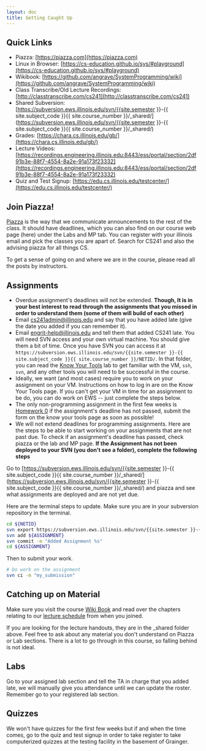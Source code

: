 ```yaml
---
layout: doc
title: Getting Caught Up
---
```


## Quick Links

* Piazza: [https://piazza.com](https://piazza.com)
* Linux in Browser: [https://cs-education.github.io/sys/#playground](https://cs-education.github.io/sys/#playground)
* Wikibook: [https://github.com/angrave/SystemProgramming/wiki](https://github.com/angrave/SystemProgramming/wiki)
* Class Transcribe/Old Lecture Recordings: [http://classtranscribe.com/cs241](http://classtranscribe.com/cs241)
* Shared Subversion: [https://subversion.ews.illinois.edu/svn/{{site.semester }}-{{ site.subject_code }}{{ site.course_number }}/_shared/](https://subversion.ews.illinois.edu/svn/{{site.semester }}-{{ site.subject_code }}{{ site.course_number }}/_shared/)
* Grades: [https://chara.cs.illinois.edu/gb/](https://chara.cs.illinois.edu/gb/)
* Lecture Videos: [https://recordings.engineering.illinois.edu:8443/ess/portal/section/2df91b3e-88f7-4554-8a2e-91a173f23332](https://recordings.engineering.illinois.edu:8443/ess/portal/section/2df91b3e-88f7-4554-8a2e-91a173f23332)
* Quiz and Test Signup: [https://edu.cs.illinois.edu/testcenter/](https://edu.cs.illinois.edu/testcenter/)

## Join Piazza!

[Piazza](https://piazza.com) is the way that we communicate announcements to the rest of the class. It should have deadlines, which you can also find on our course web page (here) under the Labs and MP tab. You can register with your illinois email and pick the classes you are apart of. Search for CS241 and also the advising piazza for all things CS.

To get a sense of going on and where we are in the course, please read all the posts by instructors.

## Assignments

* Overdue assignment's deadlines will not be extended. **Though, It is in your best interest to read through the assignments that you missed in order to understand them (some of them will build of each other)**
* Email cs241admin@illinois.edu and say that you have added late (give the date you added if you can remember it).
* Email engrit-help@illinois.edu and tell them that added CS241 late. You will need SVN access and your own virtual machine. You should give them a bit of time. Once you have SVN you can access it at
`https://subversion.ews.illinois.edu/svn/{{site.semester }}-{{ site.subject_code }}{{ site.course_number }}/NETID/`.
In that folder, you can read the [Know Your Tools](./know_your_tools.html) lab to get familiar with the VM, `ssh`, `svn`, and any other tools you will need to be successful in the course.
* Ideally, we want (and most cases) require you to work on your assignment on your VM. Instructions on how to log in are on the Know Your Tools page. If you can't get your VM in time for an assignment to be do, you can do work on EWS -- just complete the steps below.
* The only non-programming assignment in the first few weeks is [Homework 0](https://github.com/angrave/SystemProgramming/wiki/HW0) if the assignment's deadline has not passed, submit the form on the know your tools page as soon as possible!
* We will not extend deadlines for programming assignments. Here are the steps to be able to start working on your assignments that are not past due. To check if an assignment's deadline has passed, check piazza or the lab and MP page. **If the Assignment has not been deployed to your SVN (you don't see a folder), complete the following steps**

Go to [https://subversion.ews.illinois.edu/svn/{{site.semester }}-{{ site.subject_code }}{{ site.course_number }}/_shared/](https://subversion.ews.illinois.edu/svn/{{site.semester }}-{{ site.subject_code }}{{ site.course_number }}/_shared/) and piazza and see what assignments are deployed and are not yet due.

Here are the terminal steps to update. Make sure you are in your subversion repository in the terminal.
```bash
cd ${NETID}
svn export https://subversion.ews.illinois.edu/svn/{{site.semester }}-{{ site.subject_code }}{{ site.course_number }}/_shared/${ASSIGNMENT}
svn add ${ASSIGNMENT}
svn commit -m "Added Assignment %s"
cd ${ASSIGNMENT}
```

Then to submit your work.

```bash
# Do work on the assignment
svn ci -m "my_submission"
```

## Catching up on Material

Make sure you visit the course [Wiki Book](https://github.com/angrave/SystemProgramming/wiki) and read over the chapters relating to our [lecture schedule](./schedule.html#currentWeek) from when you joined.

If you are looking for the lecture handouts, they are in the _shared folder above. Feel free to ask about any material you don't understand on Piazza or Lab sections. There is a lot to go through in this course, so falling behind is not ideal.

## Labs

Go to your assigned lab section and tell the TA in charge that you added late, we will manually give you attendance until we can update the roster. Remember go to your registered lab section.

## Quizzes

We won't have quizzes for the first few weeks but if and when the time comes, go to the quiz and test signup in order to take register to take computerized quizzes at the testing facility in the basement of Grainger.
